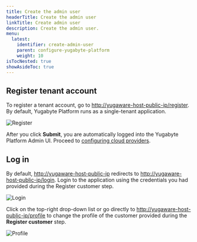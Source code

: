 ```yaml
---
title: Create the admin user
headerTitle: Create the admin user
linkTitle: Create admin user
description: Create the admin user.
menu:
  latest:
    identifier: create-admin-user
    parent: configure-yugabyte-platform
    weight: 10
isTocNested: true
showAsideToc: true
---
```


## Register tenant account

To register a tenant account, go to [http://yugaware-host-public-ip/register](http://yugaware-host-public-ip/register). By default, Yugabyte Platform runs as a single-tenant application.

![Register](/images/ee/register.png)

After you click **Submit**, you are automatically logged into the Yugabyte Platform Admin UI. Proceed to [configuring cloud providers](../configure-cloud-providers/).

## Log in

By default, [http://yugaware-host-public-ip](http://yugaware-host-public-ip) redirects to [http://yugaware-host-public-ip/login](http://yugaware-host-public-ip/login). Login to the application using the credentials you had provided during the Register customer step.

![Login](/images/ee/login.png)

Click on the top-right drop-down list or go directly to [http://yugaware-host-public-ip/profile](http://yugaware-host-public-ip/profile) to change the profile of the customer provided during the **Register customer** step.

![Profile](/images/ee/profile.png)
